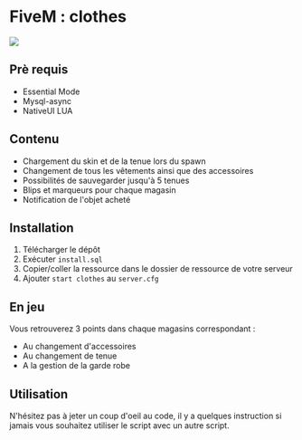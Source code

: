 # FiveM : clothes

<img src=https://i.imgur.com/F9GiplI.jpg>

## Prè requis
* Essential Mode
* Mysql-async
* NativeUI LUA

## Contenu
* Chargement du skin et de la tenue lors du spawn
* Changement de tous les vêtements ainsi que des accessoires
* Possibilités de sauvegarder jusqu'à 5 tenues
* Blips et marqueurs pour chaque magasin
* Notification de l'objet acheté

## Installation 
1. Télécharger le dépôt 
2. Exécuter ```install.sql```
3. Copier/coller la ressource dans le dossier de ressource de votre serveur
4. Ajouter ```start clothes``` au ```server.cfg```

## En jeu
Vous retrouverez 3 points dans chaque magasins correspondant :
* Au changement d'accessoires
* Au changement de tenue
* A la gestion de la garde robe

## Utilisation
N'hésitez pas à jeter un coup d'oeil au code, il y a quelques instruction si jamais vous souhaitez utiliser le script avec un autre script.
